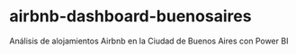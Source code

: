 # airbnb-dashboard-buenosaires
Análisis de alojamientos Airbnb en la Ciudad de Buenos Aires con Power BI
